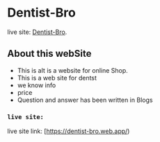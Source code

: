 # Dentist-Bro

live site: [Dentist-Bro](https://dentist-bro.web.app/).

## About this webSite
- This is aIt is a website for online Shop.
- This is a web site for dentst
- we know info 
- price 
- Question and answer has been written in Blogs 



### `live site:` 

live site link: [https://dentist-bro.web.app/)
